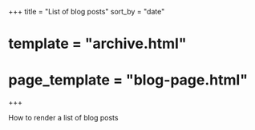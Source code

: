 +++
title = "List of blog posts"
sort_by = "date"
# template = "archive.html"
# page_template = "blog-page.html"
+++

How to render a list of blog posts
